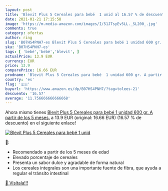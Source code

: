 ```yaml
---
layout: post
title: 'Blevit Plus 5 Cereales para bebé  1 unid al 16.57 % de descuento'
date: 2021-01-21 17:15:58
image: 'https://m.media-amazon.com/images/I/51JTsyEv5LL._SL200_.jpg'
comments: true
category: ofertas
author: ring
slug: 'B07HS4PNH7-es Blevit Plus 5 Cereales para bebé 1 unidad 600 gr. A partir...'
sku: 'B07HS4PNH7-es'
tags: [ 'bebé','bebé','blevit', ]
actualPrice: 13.9 EUR
currency: EUR
price: 13.9
comparePrice: 16.66 EUR
prodname: 'Blevit Plus 5 Cereales para bebé  1 unidad 600 gr. A partir de los 5 meses.'
country: 'es'
flag: '🇪🇸'
buyurl: 'https://www.amazon.es/dp/B07HS4PNH7/?tag=tolees-21'
descuento: '16.57'
average: '11.756666666666668'
---
```


Ahora mismo tienes [Blevit Plus 5 Cereales para bebé  1 unidad 600 gr. A partir de los 5 meses.](https://www.amazon.es/dp/B07HS4PNH7/?tag=tolees-21) a 13.9 EUR (original: 16.66 EUR) (16.57 %  de descuento) en el siguiente enlace!

[![Blevit Plus 5 Cereales para bebé  1 unid](https://m.media-amazon.com/images/I/51JTsyEv5LL._SL200_.jpg)](https://www.amazon.es/dp/B07HS4PNH7/?tag=tolees-21)

🔎:

- Recomendado a partir de los 5 meses de edad
- Elevado porcentaje de cereales
- Presenta un sabor dulce y agradable de forma natural
- Los cereales integrales son una importante fuente de fibra, que ayuda a regular el tránsito intestinal

[🛒 Visítala!!!](https://www.amazon.es/dp/B07HS4PNH7/?tag=tolees-21)
